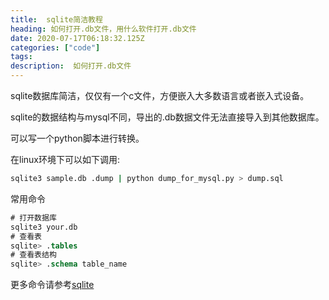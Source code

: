 ```yaml
---
title:  sqlite简洁教程
heading: 如何打开.db文件，用什么软件打开.db文件
date: 2020-07-17T06:18:32.125Z
categories: ["code"]
tags: 
description:  如何打开.db文件
---
```


sqlite数据库简洁，仅仅有一个c文件，方便嵌入大多数语言或者嵌入式设备。

sqlite的数据结构与mysql不同，导出的.db数据文件无法直接导入到其他数据库。

可以写一个python脚本进行转换。

在linux环境下可以如下调用:
```bash
sqlite3 sample.db .dump | python dump_for_mysql.py > dump.sql
```

常用命令
```sql
# 打开数据库 
sqlite3 your.db
# 查看表
sqlite> .tables
# 查看表结构
sqlite> .schema table_name
```

更多命令请参考[sqlite](https://www.sqlite.org/cli.html)
